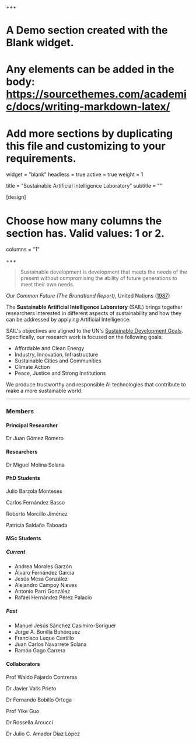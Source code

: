 +++
# A Demo section created with the Blank widget.
# Any elements can be added in the body: https://sourcethemes.com/academic/docs/writing-markdown-latex/
# Add more sections by duplicating this file and customizing to your requirements.

widget = "blank" 
headless = true 
active = true 
weight = 1

title = "Sustainable Artificial Intelligence Laboratory"
subtitle = ""

[design]

  # Choose how many columns the section has. Valid values: 1 or 2.
  columns = "1"

+++

> Sustainable development is development that meets the needs of the present without compromising the ability of future generations to meet their own needs.

*Our Common Future (The Brundtland Report)*, United Nations ([1987](https://sustainabledevelopment.un.org/content/documents/5987our-common-future.pdf))

The **Sustainable Artificial Intelligence Laboratory** (SAIL) brings together researchers interested in different aspects of sustainability and how they can be addressed by applying Artificial Intelligence.

SAIL's objectives are aligned to the UN's [Sustainable Development Goals](https://www.un.org/sustainabledevelopment/). Specifically, our research work is focused on the following goals:

- Affordable and Clean Energy
- Industry, Innovation, Infrastructure
- Sustainable Cities and Communities
- Climate Action
- Peace, Justice and Strong Institutions

We produce trustworthy and responsible AI technologies that contribute to make a more sustainable world.

---

### Members

#### Principal Researcher

Dr Juan Gómez Romero

#### Researchers

Dr Miguel Molina Solana

#### PhD Students

Julio Barzola Monteses

Carlos Fernández Basso

Roberto Morcillo Jiménez

Patricia Saldaña Taboada

#### MSc Students

##### Current

- Andrea Morales Garzón
- Álvaro Fernández García
- Jesús Mesa González
- Alejandro Campoy Nieves
- Antonio Parri González
- Rafael Hernández Pérez Palacio

##### Past

- Manuel Jesús Sánchez Casimiro-Soriguer
- Jorge A. Bonilla Bohórquez
- Francisco Luque Castillo
- Juan Carlos Navarrete Solana
- Ramón Gago Carrera

#### Collaborators

Prof Waldo Fajardo Contreras

Dr Javier Valls Prieto

Dr Fernando Bobillo Ortega

Prof Yike Guo

Dr Rossella Arcucci

Dr Julio C. Amador Díaz López





